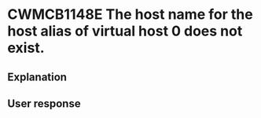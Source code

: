 # CWMCB1148E The host name for the host alias of virtual host 0 does not exist.

## Explanation

## User response